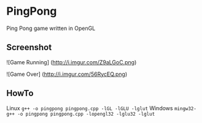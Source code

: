 # PingPong

Ping Pong game written in OpenGL

## Screenshot ##
![Game Running] (http://i.imgur.com/Z9aLGoC.png)

![Game Over] (http://i.imgur.com/56RycEQ.png)

## HowTo ##
Linux `g++ -o pingpong pingpong.cpp -lGL -lGLU -lglut`
Windows `mingw32-g++ -o pingpong pingpong.cpp -lopengl32 -lglu32 -lglut`


